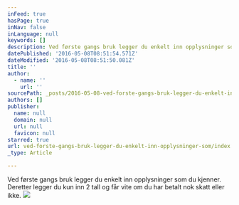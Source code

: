 ```yaml
---
inFeed: true
hasPage: true
inNav: false
inLanguage: null
keywords: []
description: Ved første gangs bruk legger du enkelt inn opplysninger som du kjenner. Deretter legger du kun inn 2 tall og får vite om du har betalt nok skatt eller ikke.
datePublished: '2016-05-08T08:51:54.571Z'
dateModified: '2016-05-08T08:51:50.081Z'
title: ''
author:
  - name: ''
    url: ''
sourcePath: _posts/2016-05-08-ved-forste-gangs-bruk-legger-du-enkelt-inn-opplysninger-som.md
authors: []
publisher:
  name: null
  domain: null
  url: null
  favicon: null
starred: true
url: ved-forste-gangs-bruk-legger-du-enkelt-inn-opplysninger-som/index.html
_type: Article

---
```

Ved første gangs bruk legger du enkelt inn opplysninger som du kjenner. Deretter legger du kun inn 2 tall og får vite om du har betalt nok skatt eller ikke.
![](https://s3-us-west-2.amazonaws.com/the-grid-img/p/f1a701980544a47e637e560db29d45e42f7dd7c4.jpg)